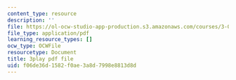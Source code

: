 ```yaml
---
content_type: resource
description: ''
file: https://ol-ocw-studio-app-production.s3.amazonaws.com/courses/3-021j-introduction-to-modeling-and-simulation-spring-2012/f06de36d1582f0ae3a8d7998e8813d8d_HGB8VlcFVzU.pdf
file_type: application/pdf
learning_resource_types: []
ocw_type: OCWFile
resourcetype: Document
title: 3play pdf file
uid: f06de36d-1582-f0ae-3a8d-7998e8813d8d
---
```

